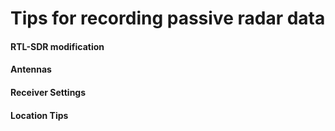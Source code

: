 # Tips for recording passive radar data

#### RTL-SDR modification

#### Antennas

#### Receiver Settings

#### Location Tips



